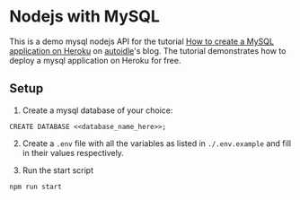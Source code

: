 # Nodejs with MySQL
This is a demo mysql nodejs API for the tutorial [How to create a MySQL application on Heroku](https://autoidle.com/blog/how-to-create-a-my-sql-application-on-heroku) on [autoidle](https://github.com/autoidle)'s blog. The tutorial demonstrates how to deploy a mysql application on Heroku for free. 

## Setup

1. Create a mysql database of your choice:

```
CREATE DATABASE <<database_name_here>>;
```

2. Create a `.env` file with all the variables as listed in `./.env.example` and fill in their values respectively.

3. Run the start script

```
npm run start
```
